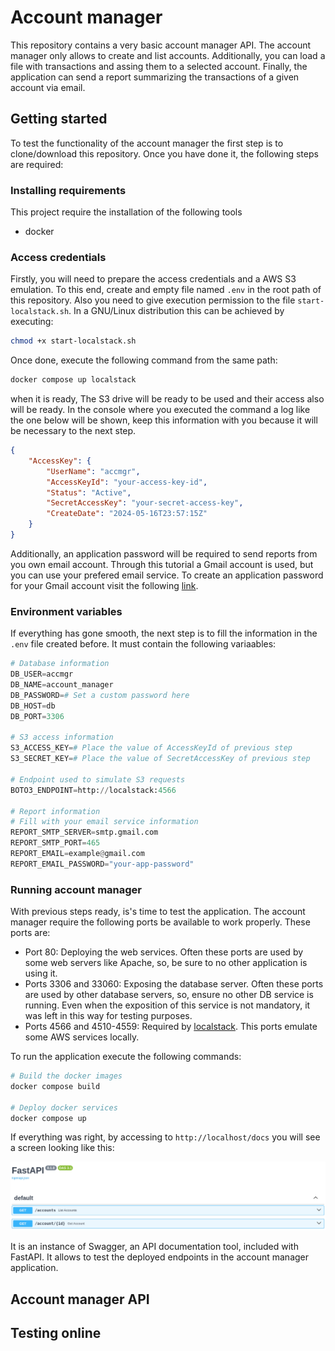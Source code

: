 # Account manager

This repository contains a very basic account manager API. The account manager only allows to create and list accounts. Additionally, you can load a file with transactions and assing them to a selected account. Finally, the application can send a report summarizing the transactions of a given account via email.

## Getting started

To test the functionality of the account manager the first step is to clone/download this repository. Once you have done it, the following steps are required:

### Installing requirements

This project require the installation of the following tools

- docker

### Access credentials

Firstly, you will need to prepare the access credentials and a AWS S3 emulation. To this end, create and empty file named `.env` in the root path of this repository. Also you need to give execution permission to the file `start-localstack.sh`. In a GNU/Linux distribution this can be achieved by executing:

``` bash
chmod +x start-localstack.sh
```

Once done, execute the following command from the same path:

``` bash
docker compose up localstack
```

when it is ready, The S3 drive will be ready to be used and their access also will be ready. In the console where you executed the command a log like the one below will be shown, keep this information with you because it will be necessary to the next step.

``` json
{
    "AccessKey": {
        "UserName": "accmgr",
        "AccessKeyId": "your-access-key-id",
        "Status": "Active",
        "SecretAccessKey": "your-secret-access-key",
        "CreateDate": "2024-05-16T23:57:15Z"
    }
}
```

Additionally, an application password will be required to send reports from you own email account. Through this tutorial a Gmail account is used, but you can use your prefered email service. To create an application password for your Gmail account visit the following [link](https://accounts.google.com/v3/signin/challenge/pwd?continue=https://myaccount.google.com/apppasswords&service=accountsettings).

### Environment variables

If everything has gone smooth, the next step is to fill the information in the `.env` file created before. It must contain the following variaables:

``` python
# Database information
DB_USER=accmgr
DB_NAME=account_manager
DB_PASSWORD=# Set a custom password here
DB_HOST=db
DB_PORT=3306

# S3 access information
S3_ACCESS_KEY=# Place the value of AccessKeyId of previous step
S3_SECRET_KEY=# Place the value of SecretAccessKey of previous step

# Endpoint used to simulate S3 requests
BOTO3_ENDPOINT=http://localstack:4566

# Report information
# Fill with your email service information
REPORT_SMTP_SERVER=smtp.gmail.com
REPORT_SMTP_PORT=465
REPORT_EMAIL=example@gmail.com
REPORT_EMAIL_PASSWORD="your-app-password"
```

### Running account manager

With previous steps ready, is's time to test the application. The account manager require the following ports be available to work properly. These ports are:

- Port 80: Deploying the web services. Often these ports are used by some web servers like Apache, so, be sure to no other application is using it.
- Ports 3306 and 33060: Exposing the database server. Often these ports are used by other database servers, so, ensure no other DB service is running. Even when the exposition of this service is not mandatory, it was left in this way for testing purposes.
- Ports 4566 and 4510-4559: Required by [localstack](https://www.localstack.cloud/). This ports emulate some AWS services locally.

To run the application execute the following commands:

``` bash
# Build the docker images
docker compose build

# Deploy docker services
docker compose up
```

If everything was right, by accessing to `http://localhost/docs` you will see a screen looking like this:

![Swagger](assets/swagger.png "Account manager swagger")

It is an instance of Swagger, an API documentation tool, included with FastAPI. It allows to test the deployed endpoints in the account manager application.

## Account manager API
## Testing online









